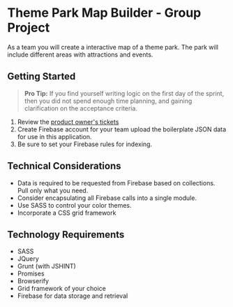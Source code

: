 # Theme Park Map Builder - Group Project

As a team you will create a interactive map of a theme park. The park will include different areas with attractions and events.

## Getting Started

> **Pro Tip:** If you find yourself writing logic on the first day of the sprint, then you did not spend enough time planning, and gaining clarification on the acceptance criteria.

1. Review the [product owner's tickets](https://github.com/nss-nightclass-projects/theme-park/issues)
1. Create Firebase account for your team upload the boilerplate JSON data for use in this application.
1. Be sure to set your Firebase rules for indexing.

## Technical Considerations
* Data is required to be requested from Firebase based on collections. Pull only what you need.
* Consider encapsulating all Firebase calls into a single module.
* Use SASS to control your color themes.
* Incorporate a CSS grid framework

## Technology Requirements
* SASS
* JQuery 
* Grunt (with JSHINT) 
* Promises
* Browserify
* Grid framework of your choice
* Firebase for data storage and retrieval
